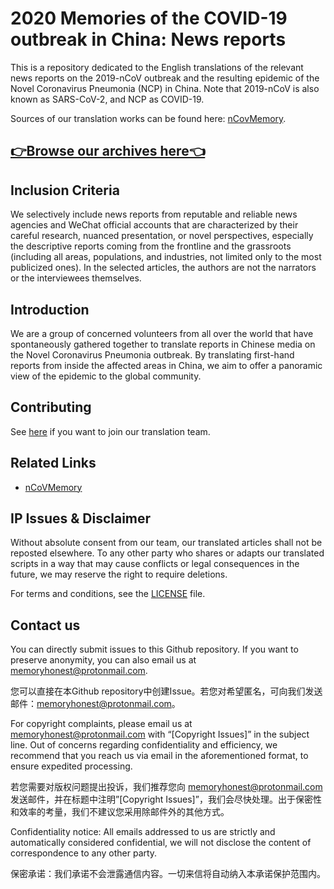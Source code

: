 # 2020 Memories of the COVID-19 outbreak in China: News reports

This is a repository dedicated to the English translations of the relevant news reports  on the 2019-nCoV outbreak and the resulting epidemic of the Novel Coronavirus Pneumonia (NCP) in China. Note that 2019-nCoV is also known as SARS-CoV-2, and NCP as COVID-19.

Sources of our translation works can be found here: [nCovMemory](https://github.com/2019ncovmemory/nCovMemory). 

## [👉Browse our archives here👈](/list.md)

## Inclusion Criteria

We selectively include news reports from reputable and reliable news agencies and WeChat official accounts that are characterized by their careful research, nuanced presentation, or novel perspectives, especially the descriptive reports coming from the frontline and the grassroots (including all areas, populations, and industries, not limited only to the most publicized ones). In the selected articles, the authors are not the narrators or the interviewees themselves.

## Introduction

We are a group of concerned volunteers  from all over the world that have spontaneously gathered together to translate reports in Chinese media on the Novel Coronavirus Pneumonia outbreak. By translating first-hand reports from inside the affected areas in China, we aim to offer a panoramic view of the epidemic to the global community.

## Contributing

See [here](https://github.com/2019ncovmemory/nCovMemory/issues/86) if you want to join our translation team.

## Related Links

* [nCoVMemory](https://github.com/2019ncovmemory/nCoVMemory)

## IP Issues & Disclaimer 

Without absolute consent from our team, our translated articles shall not be reposted elsewhere. To any other party who shares or adapts our translated scripts in a way that may cause conflicts or legal consequences in the future, we may reserve the right to require deletions.

For terms and conditions, see the [LICENSE](/LICENSE.md) file.

## Contact us

You can directly submit issues to this Github repository. If you want to preserve anonymity, you can also email us at memoryhonest@protonmail.com.

您可以直接在本Github repository中创建Issue。若您对希望匿名，可向我们发送邮件：memoryhonest@protonmail.com。

For copyright complaints, please email us at memoryhonest@protonmail.com with  “[Copyright Issues]” in the subject line. Out of concerns regarding confidentiality and efficiency, we recommend that you reach us via email in the aforementioned format, to ensure expedited processing.

若您需要对版权问题提出投诉，我们推荐您向 memoryhonest@protonmail.com 发送邮件，并在标题中注明”[Copyright Issues]”，我们会尽快处理。出于保密性和效率的考量，我们不建议您采用除邮件外的其他方式。

Confidentiality notice: All emails addressed to us are strictly and automatically considered confidential, we will not disclose the content of correspondence to any other party.

保密承诺：我们承诺不会泄露通信内容。一切来信将自动纳入本承诺保护范围内。
